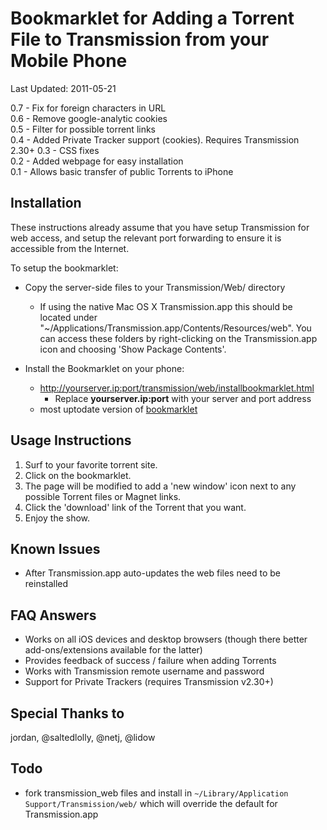 # Bookmarklet for Adding a Torrent File to Transmission from your Mobile Phone #

[](https://github.com/bulljit/Transmission-Add-Torrent-Bookmarkelet/)

Last Updated: 2011-05-21

0.7 - Fix for foreign characters in URL  
0.6 - Remove google-analytic cookies  
0.5 - Filter for possible torrent links  
0.4 - Added Private Tracker support (cookies). Requires Transmission 2.30+ 
0.3 - CSS fixes  
0.2 - Added webpage for easy installation  
0.1 - Allows basic transfer of public Torrents to iPhone  

## Installation ##

These instructions already assume that you have setup Transmission for web access, and setup the relevant port forwarding to ensure it is accessible from the Internet. 

To setup the bookmarklet:

- Copy the server-side files to your Transmission/Web/ directory
  - If using the native Mac OS X Transmission.app this should be located under "~/Applications/Transmission.app/Contents/Resources/web". You can access these folders by right-clicking on the Transmission.app icon and choosing 'Show Package Contents'.

- Install the Bookmarklet on your phone:

	- http://yourserver.ip:port/transmission/web/installbookmarklet.html
		- Replace **yourserver.ip:port** with your server and port address
	- most uptodate version of [bookmarklet](https://github.com/bulljit/Transmission-Add-Torrent-Bookmarkelet/issues/7)

## Usage Instructions ##

1. Surf to your favorite torrent site.
2. Click on the bookmarklet. 
3. The page will be modified to add a 'new window' icon next to any possible Torrent files or Magnet links. 
4. Click the 'download' link of the Torrent that you want.
5. Enjoy the show.


## Known Issues ##

- After Transmission.app auto-updates the web files need to be reinstalled


## FAQ Answers ##

- Works on all iOS devices and desktop browsers (though there better add-ons/extensions available for the latter)
- Provides feedback of success / failure when adding Torrents
- Works with Transmission remote username and password
- Support for Private Trackers (requires Transmission v2.30+)

## Special Thanks to ##

jordan, @saltedlolly, @netj, @lidow

## Todo ##

* fork transmission_web files and install in `~/Library/Application Support/Transmission/web/` which will override the default for Transmission.app
